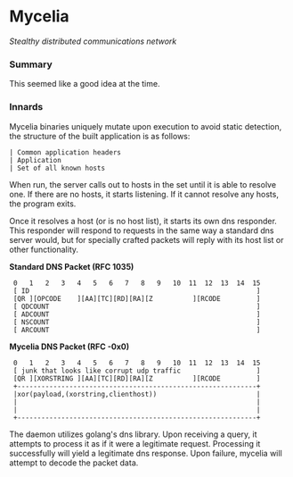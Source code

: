 # Mycelia
_Stealthy distributed communications network_

### Summary
This seemed like a good idea at the time.

### Innards
Mycelia binaries uniquely mutate upon execution to avoid static detection, the structure of the built application is as follows:

```
| Common application headers
| Application
| Set of all known hosts
```

When run, the server calls out to hosts in the set until it is able to resolve one. If there are no hosts, it starts listening. If it cannot resolve any hosts, the program exits.

Once it resolves a host (or is no host list), it starts its own dns responder. This responder will respond to requests in the same way a standard dns server would, but for specially crafted packets will reply with its host list or other functionality.

**Standard DNS Packet (RFC 1035)**
```
 0   1   2   3   4   5   6   7   8   9   10  11  12  13  14  15
 [ ID                                                         ]
 [QR ][OPCODE    ][AA][TC][RD][RA][Z          ][RCODE         ]
 [ QDCOUNT                                                    ]
 [ ADCOUNT                                                    ]
 [ NSCOUNT                                                    ]
 [ ARCOUNT                                                    ]
```

**Mycelia DNS Packet (RFC -0x0)**
```
 0   1   2   3   4   5   6   7   8   9   10  11  12  13  14  15
 [ junk that looks like corrupt udp traffic                   ]
 [QR ][XORSTRING ][AA][TC][RD][RA][Z          ][RCODE         ]
 +------------------------------------------------------------+
 |xor(payload,(xorstring,clienthost))                         |
 |                                                            |
 |                                                            |
 +------------------------------------------------------------+
```

The daemon utilizes golang's dns library. Upon receiving a query, it attempts to process it as if it were a legitimate request.
Processing it successfully will yield a legitimate dns response. Upon failure, mycelia will attempt to decode the packet data.

